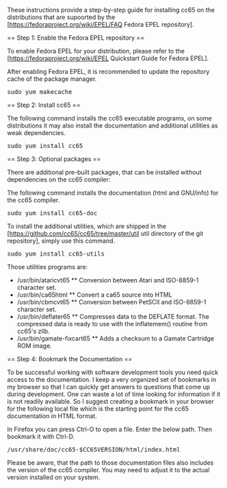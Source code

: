 These instructions provide a step-by-step guide for installing cc65 on the distributions that are supoorted by the [https://fedoraproject.org/wiki/EPEL/FAQ Fedora EPEL repository].

== Step 1: Enable the Fedora EPEL repository ==

To enable Fedora EPEL for your distribution, please refer to the [https://fedoraproject.org/wiki/EPEL Quickstart Guide for Fedora EPEL].

After enabling Fedora EPEL, it is recommended to update the repository cache of the package manager.

<pre>
sudo yum makecache
</pre>

== Step 2: Install cc65 ==

The following command installs the cc65 executable programs, on some distributions it may also install the documentation and additional utilities as weak dependencies.

<pre>
sudo yum install cc65
</pre>

== Step 3: Optional packages ==

There are additional pre-built packages, that can be installed without dependencies on the cc65 compiler:

The following command installs the documentation (html and GNU/info) for the cc65 compiler.

<pre>
sudo yum install cc65-doc
</pre>

To install the additional utilities, which are shipped in the [https://github.com/cc65/cc65/tree/master/util util directory of the git repository], simply use this command.

<pre>
sudo yum install cc65-utils
</pre>

Those utilities programs are:

* /usr/bin/ataricvt65
** Conversion between Atari and ISO-8859-1 character set.
* /usr/bin/ca65html
** Convert a ca65 source into HTML
* /usr/bin/cbmcvt65
** Conversion between PetSCII and ISO-8859-1 character set.
* /usr/bin/deflater65
** Compresses data to the DEFLATE format. The compressed data is ready to use with the inflatemem() routine from cc65's zlib.
* /usr/bin/gamate-fixcart65
** Adds a checksum to a Gamate Cartridge ROM image.

== Step 4: Bookmark the Documentation ==

To be successful working with software development tools you need quick access to the documentation. I keep a very organized set of bookmarks in my browser so that I can quickly get answers to questions that come up during development. One can waste a lot of time looking for information if it is not readily available. So I suggest creating a bookmark in your browser for the following local file which is the starting point for the cc65 documentation in HTML format.

In Firefox you can press Ctrl-O to open a file. Enter the below path. Then bookmark it with Ctrl-D.

<pre>
/usr/share/doc/cc65-$CC65VERSION/html/index.html
</pre>

Please be aware, that the path to those documentation files also includes the version of the cc65 compiler. You may need to adjust it to the actual version installed on your system.
